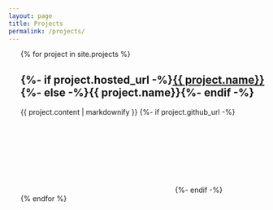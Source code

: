 ```yaml
---
layout: page
title: Projects
permalink: /projects/
---
```

<style type="text/css" media="screen">
  .github-icon {
    fill: #111;
  }

  .projects-list {
    list-style-type: none;
    margin-left: 0;
  }
</style>

<ul class="projects-list">
{% for project in site.projects %}
  <li>
    <h2>{%- if project.hosted_url -%}<a href="{{ project.hosted_url }}">{{ project.name}}</a>{%- else -%}{{ project.name}}{%- endif -%}</h2>
    {{ project.content | markdownify }}
    {%- if project.github_url -%}
    <a href="{{ project.github_url }}"><svg class="svg-icon github-icon"><use xlink:href="/assets/minima-social-icons.svg#github"></use></svg></a>
    {%- endif -%}
  </li>
{% endfor %}
</ul>